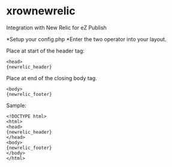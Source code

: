 xrownewrelic
============

Integration with New Relic for eZ Publish


*Setup your config.php
*Enter the two operator into your layout.

Place at start of the header tag:

    <head>
    {newrelic_header}

Place at end of the closing body tag.

    <body>
    {newrelic_footer}


Sample:

    <!DOCTYPE html>
    <html>
    <head>
    {newrelic_header}
    </head>
    <body>
    {newrelic_footer}
    </body>
    </html>
